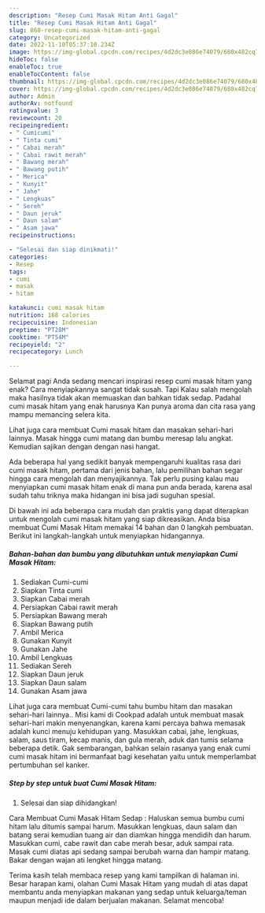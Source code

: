 ```yaml
---
description: "Resep Cumi Masak Hitam Anti Gagal"
title: "Resep Cumi Masak Hitam Anti Gagal"
slug: 868-resep-cumi-masak-hitam-anti-gagal
category: Uncategorized
date: 2022-11-10T05:37:10.234Z
image: https://img-global.cpcdn.com/recipes/4d2dc3e086e74079/680x482cq70/cumi-masak-hitam-foto-resep-utama.jpg
hideToc: false
enableToc: true
enableTocContent: false
thumbnail: https://img-global.cpcdn.com/recipes/4d2dc3e086e74079/680x482cq70/cumi-masak-hitam-foto-resep-utama.jpg
cover: https://img-global.cpcdn.com/recipes/4d2dc3e086e74079/680x482cq70/cumi-masak-hitam-foto-resep-utama.jpg
author: Admin
authorAv: notfound
ratingvalue: 3
reviewcount: 20
recipeingredient:
- " Cumicumi"
- " Tinta cumi"
- " Cabai merah"
- " Cabai rawit merah"
- " Bawang merah"
- " Bawang putih"
- " Merica"
- " Kunyit"
- " Jahe"
- " Lengkuas"
- " Sereh"
- " Daun jeruk"
- " Daun salam"
- " Asam jawa"
recipeinstructions:

- "Selesai dan siap dinikmati!"
categories:
- Resep
tags:
- cumi
- masak
- hitam

katakunci: cumi masak hitam 
nutrition: 168 calories
recipecuisine: Indonesian
preptime: "PT28M"
cooktime: "PT54M"
recipeyield: "2"
recipecategory: Lunch

---
```



Selamat pagi Anda sedang mencari inspirasi resep cumi masak hitam yang enak? Cara menyiapkannya sangat tidak susah. Tapi Kalau salah mengolah maka hasilnya tidak akan memuaskan dan bahkan tidak sedap. Padahal cumi masak hitam yang enak harusnya Kan punya aroma dan cita rasa yang mampu memancing selera kita.


Lihat juga cara membuat Cumi masak hitam dan masakan sehari-hari lainnya. Masak hingga cumi matang dan bumbu meresap lalu angkat. Kemudian sajikan dengan dengan nasi hangat.

Ada beberapa hal yang sedikit banyak mempengaruhi kualitas rasa dari cumi masak hitam, pertama dari jenis bahan, lalu pemilihan bahan segar hingga cara mengolah dan menyajikannya. Tak perlu pusing kalau mau menyiapkan cumi masak hitam enak di mana pun anda berada, karena asal sudah tahu triknya maka hidangan ini bisa jadi suguhan spesial.


Di bawah ini ada beberapa cara mudah dan praktis yang dapat diterapkan untuk mengolah cumi masak hitam yang siap dikreasikan. Anda bisa membuat Cumi Masak Hitam memakai 14 bahan dan 0 langkah pembuatan. Berikut ini langkah-langkah untuk menyiapkan hidangannya.

<!--inarticleads1-->

##### Bahan-bahan dan bumbu yang dibutuhkan untuk menyiapkan Cumi Masak Hitam:

1. Sediakan  Cumi-cumi
1. Siapkan  Tinta cumi
1. Siapkan  Cabai merah
1. Persiapkan  Cabai rawit merah
1. Persiapkan  Bawang merah
1. Siapkan  Bawang putih
1. Ambil  Merica
1. Gunakan  Kunyit
1. Gunakan  Jahe
1. Ambil  Lengkuas
1. Sediakan  Sereh
1. Siapkan  Daun jeruk
1. Siapkan  Daun salam
1. Gunakan  Asam jawa


Lihat juga cara membuat Cumi-cumi tahu bumbu hitam dan masakan sehari-hari lainnya.. Misi kami di Cookpad adalah untuk membuat masak sehari-hari makin menyenangkan, karena kami percaya bahwa memasak adalah kunci menuju kehidupan yang. Masukkan cabai, jahe, lengkuas, salam, saus tiram, kecap manis, dan gula merah, aduk dan tumis selama beberapa detik. Gak sembarangan, bahkan selain rasanya yang enak cumi cumi masak hitam ini bermanfaat bagi kesehatan yaitu untuk memperlambat pertumbuhan sel kanker. 

<!--inarticleads2-->

##### Step by step untuk buat Cumi Masak Hitam:


1. Selesai dan siap dihidangkan!

Cara Membuat Cumi Masak Hitam Sedap : Haluskan semua bumbu cumi hitam lalu ditumis sampai harum. Masukkan lengkuas, daun salam dan batang serai kemudian tuang air dan diamkan hingga mendidih dan harum. Masukkan cumi, cabe rawit dan cabe merah besar, aduk sampai rata. Masak cumi diatas api sedang sampai berubah warna dan hampir matang. Bakar dengan wajan ati lengket hingga matang. 

Terima kasih telah membaca resep yang kami tampilkan di halaman ini. Besar harapan kami, olahan Cumi Masak Hitam yang mudah di atas dapat membantu anda menyiapkan makanan yang sedap untuk keluarga/teman maupun menjadi ide dalam berjualan makanan. Selamat mencoba!
